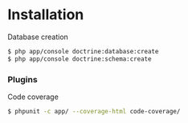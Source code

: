 # Installation

Database creation

```sh
$ php app/console doctrine:database:create
$ php app/console doctrine:schema:create
```

### Plugins

Code coverage

```sh
$ phpunit -c app/ --coverage-html code-coverage/
```